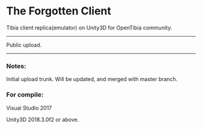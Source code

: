 The  Forgotten Client
=====
Tibia client replica(emulator) on Unity3D for OpenTibia community.

*** 
Public upload.
***
### Notes:

Initial upload trunk. Will be updated, and merged with master branch.


### For compile:

Visual Studio 2017

Unity3D 2018.3.0f2 or above.



